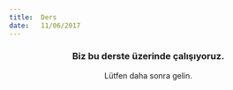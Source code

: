 ```yaml
---
title:  Ders
date:   11/06/2017
---
```


### <center>Biz bu derste üzerinde çalışıyoruz.</center>
<center>Lütfen daha sonra gelin.</center>
